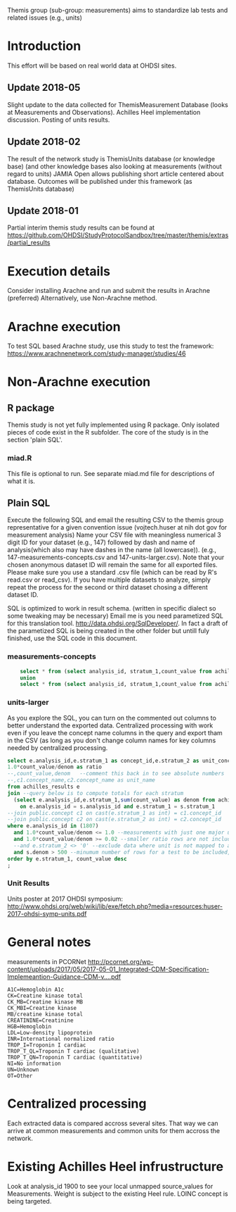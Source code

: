 Themis group (sub-group: measurements) aims to standardize lab tests and related issues (e.g., units)

# Introduction
This effort will be based on real world data at OHDSI sites.

## Update 2018-05

Slight update to the data collected for ThemisMeasurement Database (looks at Measurements and Observations). Achilles Heel implementation discussion. Posting of units results.

## Update 2018-02

The result of the network study is ThemisUnits database (or knowledge base) (and other knowledge bases also looking at measurements (without regard to units)
JAMIA Open allows publishing short article centered about database. Outcomes will be published under this framework (as ThemisUnits database)  

## Update 2018-01
Partial interim themis study results can be found at https://github.com/OHDSI/StudyProtocolSandbox/tree/master/themis/extras/partial_results


# Execution details
Consider installing Arachne and run and submit the results in Arachne (preferred)
Alternatively, use Non-Arachne method.



# Arachne execution
To test SQL based Arachne study, use this study to test the framework: https://www.arachnenetwork.com/study-manager/studies/46

# Non-Arachne execution


## R package
Themis study is not yet fully implemented using R package. Only isolated pieces of code exist in the R subfolder. The core of the study is in the section 'plain SQL'.


### miad.R
This file is optional to run. See separate miad.md file for descriptions of what it is.

## Plain SQL


Execute the following SQL and email the resulting CSV to the themis group representative for a given convention issue (vojtech.huser at nih dot gov for measurement analysis)
Name your CSV file with meaningless numerical 3 digit ID for your dataset (e.g., 147) followed by dash and name of analysis(which also may have dashes in the name (all lowercase)). (e.g., 147-measurements-concepts.csv and 147-units-larger.csv). Note that your chosen anonymous dataset ID will remain the same for all exported files. Please make sure you use a standard .csv file (which can be read by R's read.csv or read_csv). If you have multiple datasets to analyze, simply repeat the process for the second or third dataset chosing a different dataset ID.

SQL is optimized to work in result schema. (written in specific dialect so some tweaking may be necessary)
Email me is you need parametized SQL for this translation tool. http://data.ohdsi.org/SqlDeveloper/. In fact a draft of the parametized SQL is being created in the other folder but untill fuly finished, use the SQL code in this document.

### measurements-concepts

```SQL
    select * from (select analysis_id, stratum_1,count_value from achilles_results where analysis_id = 1800 and count_value > 500 order by count_value desc limit 300) a
    union
    select * from (select analysis_id, stratum_1,count_value from achilles_results where analysis_id = 800 and count_value > 500 order by count_value desc limit 300) b
```


### units-larger

As you explore the SQL, you can turn on the commented out columns to better understand the exported data. Centralized processing with work even if you leave the concept name columns in the query and export tham in the CSV (as long as you don't change column names for key columns needed by centralized processing.

```SQL
select e.analysis_id,e.stratum_1 as concept_id,e.stratum_2 as unit_concept_id,
1.0*count_value/denom as ratio
--,count_value,denom   --comment this back in to see absolute numbers
--,c1.concept_name,c2.concept_name as unit_name
from achilles_results e 
join --query below is to compute totals for each stratum
  (select e.analysis_id,e.stratum_1,sum(count_value) as denom from achilles_results e where analysis_id in (1807) group by e.analysis_id,e.stratum_1) s 
    on e.analysis_id = s.analysis_id and e.stratum_1 = s.stratum_1
--join public.concept c1 on cast(e.stratum_1 as int) = c1.concept_id  
--join public.concept c2 on cast(e.stratum_2 as int) = c2.concept_id 
where e.analysis_id in (1807) 
  and 1.0*count_value/denom <= 1.0 --measurements with just one major unit are excluded to minimize the sharing
  and 1.0*count_value/denom >= 0.02 --smaller ratio rows are not included in the extract
  --and e.stratum_2 <> '0' --exclude data where unit is not mapped to a formal concept
  and s.denom > 500 --minumum number of rows for a test to be included, tweak this up to reduce the size of shared data
order by e.stratum_1, count_value desc
;
```


### Unit Results

Units poster at 2017 OHDSI symposium: http://www.ohdsi.org/web/wiki/lib/exe/fetch.php?media=resources:huser-2017-ohdsi-symp-units.pdf


# General notes

measurements in PCORNet
http://pcornet.org/wp-content/uploads/2017/05/2017-05-01_Integrated-CDM-Specification-Implemeantion-Guidance-CDM-v....pdf

```
A1C=Hemoglobin A1c
CK=Creatine kinase total
CK_MB=Creatine kinase MB
CK_MBI=Creatine kinase
MB/creatine kinase total
CREATININE=Creatinine
HGB=Hemoglobin
LDL=Low-density lipoprotein
INR=International normalized ratio
TROP_I=Troponin I cardiac
TROP_T_QL=Troponin T cardiac (qualitative)
TROP_T_QN=Troponin T cardiac (quantitative)
NI=No information
UN=Unknown
OT=Other
```



# Centralized processing

Each extracted data is compared accross several sites. That way we can arrive at common measurements and common units for them accross the network.

# Existing Achilles Heel infrustructure

Look at analysis_id 1900 to see your local unmapped source_values for Measurements.
Weight is subject to the existing Heel rule. LOINC concept is being targeted.
